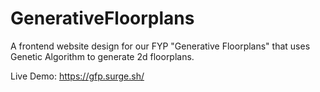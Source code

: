 # GenerativeFloorplans
A frontend website design for our FYP "Generative Floorplans" that uses Genetic Algorithm to generate 2d floorplans.

Live Demo: <a href="https://https://gfp.surge.sh//" target="_blank">https://gfp.surge.sh/</a>
